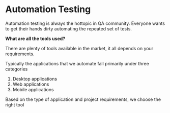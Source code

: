 # Automation Testing

Automation testing is always the hottopic in QA community. Everyone wants to get their hands dirty automating the repeated set of tests. 

**What are all the tools used?**

There are plenty of tools available in the market, it all depends on your requirements. 

Typically the applications that we automate fall primarily under three categories

1. Desktop applications
1. Web applications
1. Mobile applications

Based on the type of application and project requirements, we choose the right tool
